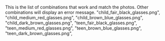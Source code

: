 This is the list of combinations that work and match the photos. Other combinations will display an error message.
"child_fair_black_glasses.png",
"child_medium_red_glasses.png",
"child_brown_blue_glasses.png",
"child_dark_brown_glasses.png",
"teen_fair_black_glasses.png",
"teen_medium_red_glasses.png",
"teen_brown_blue_glasses.png",
"teen_dark_brown_glasses.png",
